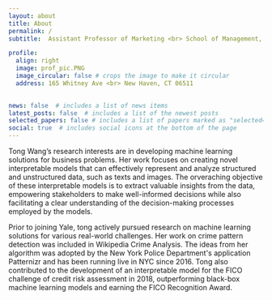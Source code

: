 ```yaml
---
layout: about
title: About
permalink: /
subtitle:  Assistant Professor of Marketing <br> School of Management, Yale University 

profile:
  align: right
  image: prof_pic.PNG
  image_circular: false # crops the image to make it circular
  address: 165 Whitney Ave <br> New Haven, CT 06511 
  

news: false  # includes a list of news items
latest_posts: false  # includes a list of the newest posts
selected_papers: false # includes a list of papers marked as "selected={true}"
social: true  # includes social icons at the bottom of the page
---
```


Tong Wang’s research interests are in developing machine learning solutions for business problems. Her work focuses on creating novel interpretable models that can effectively represent and analyze structured and unstructured data, such as texts and images. The orveraching objective of these interpretable models is to extract valuable insights from the data, empowering stakeholders to make well-informed decisions while also facilitating a clear understanding of the decision-making processes employed by the models.


Prior to joining Yale, tong actively pursued research on machine learning solutions for various real-world challenges. Her work on crime pattern detection was included in Wikipedia Crime Analysis. The ideas from her algorithm was adopted by the New York Police Department's application Patternizr and has been running live in NYC since 2016. Tong also contributed to the development of an interpretable model for the FICO challenge of credit risk assessment in 2018, outperforming black-box machine learning models and earning the FICO Recognition Award.


